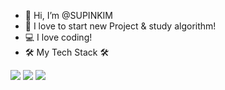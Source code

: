 - 👋  Hi, I’m @SUPINKIM
- 👀  I love to start new Project & study algorithm!
- 💻  I love coding!
- 🛠  My Tech Stack 🛠

<img src="https://img.shields.io/badge/Javascript-ff867c?style=flat-square&logo=JavaScript&logoColor=white"/>
<img src="https://img.shields.io/badge/CSS-90caf9?style=flat-square&logo=CSS3&logoColor=white"/>
<img src="https://img.shields.io/badge/Vue.js-81c784?style=flat-square&logo=Vue.js&logoColor=white"/>



<!---
SUPINKIM/SUPINKIM is a ✨ special ✨ repository because its `README.md` (this file) appears on your GitHub profile.
You can click the Preview link to take a look at your changes.
--->
